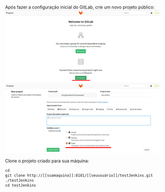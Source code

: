 Após fazer a configuração inicial do GitLab, crie um novo projeto público:
![New Project](./res/000.png  "New Project")
![New Project](./res/001.png  "New Project")


Clone o projeto criado para sua máquina:
``` shell
cd
git clone http://[[suamaquina]]:8181/[[seuusuário]]/testJenkins.git ./testJenkins
cd testJenkins
```
